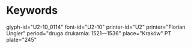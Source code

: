 # Keywords
glyph-id="U2-10_0114"
font-id="U2-10"
printer-id="U2"
printer="Florian Ungler"
period="druga drukarnia: 1521—1536"
place="Kraków"
PT plate="245"
